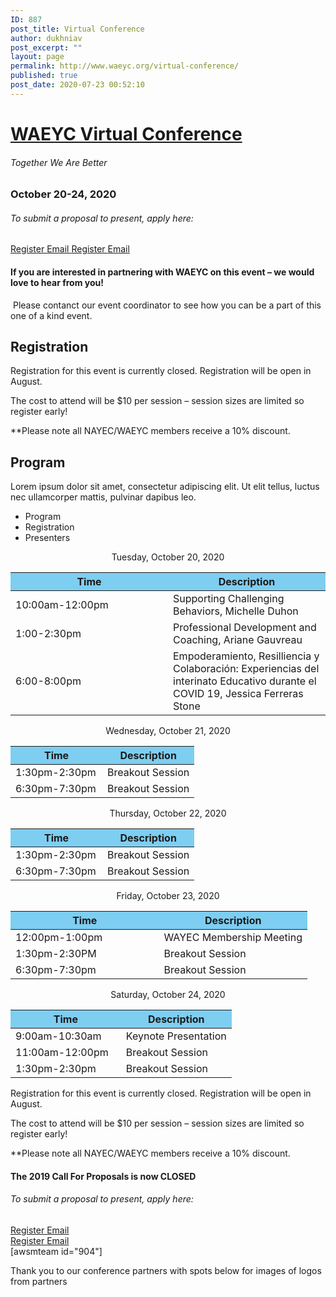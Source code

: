 ```yaml
---
ID: 887
post_title: Virtual Conference
author: dukhniav
post_excerpt: ""
layout: page
permalink: http://www.waeyc.org/virtual-conference/
published: true
post_date: 2020-07-23 00:52:10
---
```

<h1><a href="">WAEYC Virtual Conference</a></h1>		
			<h6>Together We Are Better</h6>		
			<h3>October 20-24, 2020</h3>		
			<h6>To submit a proposal to present, apply here:</h6>		
		<a href="https://www.eventbrite.com/e/2020-waeyc-call-for-proposals-tickets-108884454334" data-text="Register">
				Register
		</a>
		<a href="emailto:amandacardwell@frontier.com" data-text="Go!">
				Email
		</a>
		<a href="https://www.eventbrite.com/e/2020-waeyc-call-for-proposals-tickets-108884454334" data-text="Register">
				Register
		</a>
		<a href="emailto:amandacardwell@frontier.com" data-text="Go!">
				Email
		</a>
				<h4>If you are interested in partnering with WAEYC on this event – we would love to hear from you!</h4>
																						<p><p> Please contanct our event coordinator to see how you can be a part of this one of a kind event.</p></p>
			<h2>Registration</h2>		
		<p style="font-weight: 400;">Registration for this event is currently closed. Registration will be open in August.</p><p style="font-weight: 400;">The cost to attend will be $10 per session – session sizes are limited so register early!</p><p style="font-weight: 400;">**Please note all NAYEC/WAEYC members receive a 10% discount.</p>		
			<h2>Program</h2>		
		<p>Lorem ipsum dolor sit amet, consectetur adipiscing elit. Ut elit tellus, luctus nec ullamcorper mattis, pulvinar dapibus leo.</p>		
		  <ul>
	    		      		<li>                                                        	      		 Program</li>
	      		      		<li>                                                        	      		 Registration</li>
	      		      		<li>                                                        	      		 Presenters</li>
	      	    		</ul>
		      												<p style="text-align: center;">Tuesday, October 20, 2020</p>
<table style="width: 100%;">
<thead>
<tr>
<th style="background-color: #7dcef1; width: 50%;">Time</th>
<th style="background-color: #7dcef1; width: 50%;">Description</th>
</tr>
</thead>
<tbody>
<tr>
<td>10:00am-12:00pm</td>
<td>Supporting Challenging Behaviors, Michelle Duhon</td>
</tr>
<tr>
<td>1:00-2:30pm</td>
<td>Professional Development and Coaching, Ariane Gauvreau</td>
</tr>
<tr>
<td>6:00-8:00pm</td>
<td>Empoderamiento, Resilliencia y Colaboración: Experiencias del interinato Educativo durante el COVID 19, Jessica Ferreras Stone</td>
</tr>
</tbody>
</table>
<p style="text-align: center;">Wednesday, October 21, 2020</p>
<table style="width: 100%;" cellspacing="5" cellpadding="5">
<thead>
<tr>
<th style="background-color: #7dcef1; width: 50%;">Time</th>
<th style="background-color: #7dcef1; width: 50%;">Description</th>
</tr>
</thead>
<tbody>
<tr>
<td>1:30pm-2:30pm</td>
<td>Breakout Session</td>
</tr>
<tr>
<td>6:30pm-7:30pm</td>
<td>Breakout Session</td>
</tr>
</tbody>
</table>
<p style="text-align: center;">Thursday, October 22, 2020</p>
<table style="width: 100%;" cellspacing="5" cellpadding="5">
<thead>
<tr>
<th style="background-color: #7dcef1; width: 50%;">Time</th>
<th style="background-color: #7dcef1; width: 50%;">Description</th>
</tr>
</thead>
<tbody>
<tr>
<td>1:30pm-2:30pm</td>
<td>Breakout Session</td>
</tr>
<tr>
<td>6:30pm-7:30pm</td>
<td>Breakout Session</td>
</tr>
</tbody>
</table>
<p style="text-align: center;">Friday, October 23, 2020</p>
<table style="width: 100%;" cellspacing="5" cellpadding="5">
<thead>
<tr>
<th style="background-color: #7dcef1; width: 50%;">Time</th>
<th style="background-color: #7dcef1; width: 50%;">Description</th>
</tr>
</thead>
<tbody>
<tr>
<td>12:00pm-1:00pm</td>
<td>WAYEC Membership Meeting</td>
</tr>
<tr>
<td>1:30pm-2:30PM</td>
<td>Breakout Session</td>
</tr>
<tr>
<td>6:30pm-7:30pm</td>
<td>Breakout Session</td>
</tr>
</tbody>
</table>
<p style="text-align: center;">Saturday, October 24, 2020</p>
<table style="width: 100%;" cellspacing="5" cellpadding="5">
<thead>
<tr>
<th style="background-color: #7dcef1; width: 50%;">Time</th>
<th style="background-color: #7dcef1; width: 50%;">Description</th>
</tr>
</thead>
<tbody>
<tr>
<td>9:00am-10:30am</td>
<td>Keynote Presentation</td>
</tr>
<tr>
<td>11:00am-12:00pm</td>
<td>Breakout Session</td>
</tr>
<tr>
<td>1:30pm-2:30pm</td>
<td>Breakout Session</td>
</tr>
</tbody>
</table>							    			
		      												<p style="font-weight: 400;">Registration for this event is currently closed. Registration will be open in August.</p><p style="font-weight: 400;">The cost to attend will be $10 per session – session sizes are limited so register early!</p><p style="font-weight: 400;">**Please note all NAYEC/WAEYC members receive a 10% discount.</p>							    			
		      												<h4>The 2019 Call For Proposals is now CLOSED</h4>
<section
  data-id="96986f1"
  data-element_type="section"
  data-settings='{"stretch_section":"section-stretched"}'
  style="width: 1069px; left: 0px;"
>
                <h6>
                  To submit a proposal to present, apply here:
                </h6>
                  <a
                    href="https://www.eventbrite.com/e/2020-waeyc-call-for-proposals-tickets-108884454334"
                    data-text="Register"
                  >
                      Register
                  </a>
                  <a
                    href="emailto:amandacardwell@frontier.com"
                    data-text="Go!"
                  >
                      Email
                  </a>
</section>
<section
  data-id="cee2e0e"
  data-element_type="section"
>
                  <a
                    href="https://www.eventbrite.com/e/2020-waeyc-call-for-proposals-tickets-108884454334"
                    data-text="Register"
                  >
                      Register
                  </a>
                  <a
                    href="emailto:amandacardwell@frontier.com"
                    data-text="Go!"
                  >
                      Email
                  </a>
</section>
		[awsmteam id="904"]<p>Thank you to our conference partners with spots below for images of logos from partners</p>
